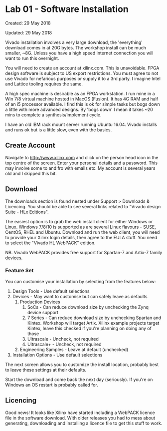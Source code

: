 # Lab 01 - Software Installation
Created: 29 May 2018

Updated: 29 May 2018

Vivado installation involves a very large download, the 'everything' download
comes in at 20G bytes. The workshop install can be much smaller, ~8G. Unless you have a
high speed internet connection you will want to run this overnight.

You will need to create an account at xilinx.com. This is unavoidable. FPGA design
software is subject to US export restrictions. You must agree to not use Vivado for
nefarious purposes or supply it to a 3rd party. I imagine Intel and Lattice tooling
requires the same.

A high spec machine is desirable as an FPGA workstation. I run mine in a Win 7/8
virtual machine hosted in MacOS (Fusion). It has 4G RAM and half of an i5 processor
available. I find this is ok for simple tasks but bogs down a little with more
advanced designs. By 'bogs down' I mean it takes ~20 mins to complete a
synthesis/implement cycle.

I have an old IBM rack mount server running Ubuntu 16.04. Vivado installs and runs
ok but is a little slow, even with the basics.

## Create Account

Navigate to http://www.xilinx.com and click on the person head icon in the top centre
of the screen. Enter your personal details and a password. This may involve some to and fro with emails etc. My account is several years old and I skipped this bit.

## Download

The downloads section is found nested under Support > Downloads & Licencing.
You should be able to see several links related to "Vivado design Suite - HLx 
Editions".

The easiest option is to grab the web install client for either Windows or Linux.
Windows 7/8/10 is supported as are several Linux flavours - SUSE, CentOS, RHEL
and Ubuntu. Download and run the web client, you will need to provide your
Xilinx login details, then agree to the EULA stuff. You need to select the
"Vivado HL WebPACK" edition.

NB. Vivado WebPACK provides free support for Spartan-7 and Artix-7 family devices.

### Feature Set

You can customise your installation by selecting from the features below:

1. Design Tools - Use default selections
1. Devices - May want to customise but can safely leave as defaults
    1. Production Devices
        1. SoCs - Can reduce download size by unchecking the Zynq device support
        1. 7 Series - Can reduce download size by unchecking Spartan and Kintex. Workshop will target Artix. Xilinx example projects target Kintex, leave this checked if you're planning on doing any of those
        1. Ultrascale - Uncheck, not required
        1. Ultrascale+ - Uncheck, not required
    1. Engineering Samples - Leave at default (unchecked)
1. Installation Options - Use default selections

The next screen allows you to customize the install location, probably best to leave 
these settings at their defaults.

Start the download and come back the next day (seriously). If you're on Windows an
OS restart is probably called for.

## Licencing

Good news! It looks like Xilinx have started including a WebPACK licence file in
the software download. With older releases you had to mess about generating, 
downloading and installing a licence file to get this stuff to work.
